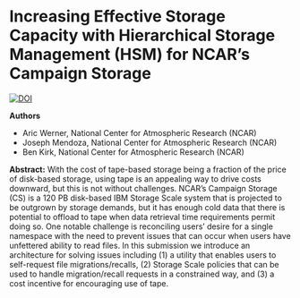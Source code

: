 # Increasing Effective Storage Capacity with Hierarchical Storage Management (HSM) for NCAR’s Campaign Storage

[![DOI](https://zenodo.org/badge/DOI/10.5281/zenodo.16541348.svg)](https://doi.org/10.5281/zenodo.16541348)

**Authors**
* Aric Werner, National Center for Atmospheric Research (NCAR)
* Joseph Mendoza, National Center for Atmospheric Research (NCAR)
* Ben Kirk, National Center for Atmospheric Research (NCAR)

**Abstract:**
With the cost of tape-based storage being a fraction of the price of disk-based storage, using tape is an appealing way to drive costs downward, but this is not without challenges. NCAR’s Campaign Storage (CS) is a 120 PB disk-based IBM Storage Scale system that is projected to be outgrown by storage demands, but it has enough cold data that there is potential to offload to tape when data retrieval time requirements permit doing so. One notable challenge is reconciling users’ desire for a single namespace with the need to prevent issues that can occur when users have unfettered ability to read files. In this submission we introduce an architecture for solving issues including (1) a utility that enables users to self-request file migrations/recalls, (2) Storage Scale policies that can be used to handle migration/recall requests in a constrained way, and (3) a cost incentive for encouraging use of tape.
